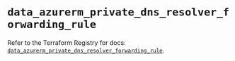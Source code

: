 # `data_azurerm_private_dns_resolver_forwarding_rule`

Refer to the Terraform Registry for docs: [`data_azurerm_private_dns_resolver_forwarding_rule`](https://registry.terraform.io/providers/hashicorp/azurerm/3.89.0/docs/data-sources/private_dns_resolver_forwarding_rule).
